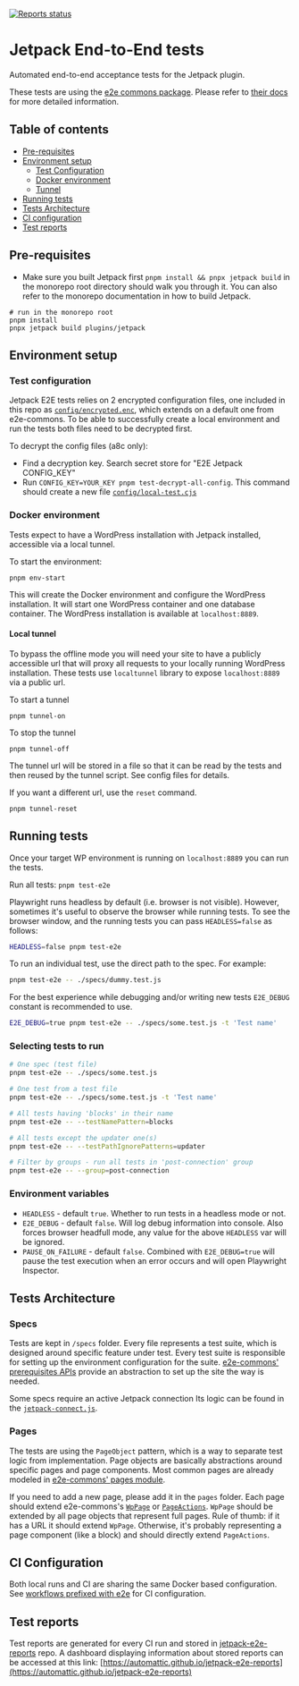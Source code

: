 [![Reports status](https://img.shields.io/website?down_color=grey&down_message=Dashboard%20offline&style=for-the-badge&label=E2E%20TEST%20REPORTS&up_color=green&up_message=see%20dashboard&url=https%3A%2F%2Fautomattic.github.io%2Fjetpack-e2e-reports%2F%23%2F)](https://automattic.github.io/jetpack-e2e-reports)

# Jetpack End-to-End tests

Automated end-to-end acceptance tests for the Jetpack plugin.

These tests are using the [e2e commons package](../../../../../tools/e2e-commons). Please refer to [their docs](../../../../../tools/e2e-commons/README.md) for more detailed information.

## Table of contents

- [Pre-requisites](#pre-requisites)
- [Environment setup](#environment-setup)
	- [Test Configuration](#test-configuration)
	- [Docker environment](#docker-environment)
	- [Tunnel](#local-tunnel)
- [Running tests](#running-tests)
- [Tests Architecture](#tests-architecture)
- [CI configuration](#ci-configuration)
- [Test reports](#test-reports)

## Pre-requisites

- Make sure you built Jetpack first `pnpm install && pnpx jetpack build` in the monorepo root directory should walk you through it. You can also refer to the monorepo documentation in how to build Jetpack.

```shell
# run in the monorepo root
pnpm install
pnpx jetpack build plugins/jetpack
```

## Environment setup

### Test configuration

Jetpack E2E tests relies on 2 encrypted configuration files, one included in this repo as [`config/encrypted.enc`](./config/encrypted.enc), which extends on a default one from e2e-commons. To be able to successfully create a local environment and run the tests both files need to be decrypted first.

To decrypt the config files (a8c only):
- Find a decryption key. Search secret store for "E2E Jetpack CONFIG_KEY"
- Run `CONFIG_KEY=YOUR_KEY pnpm test-decrypt-all-config`. This command should create a new file [`config/local-test.cjs`](./config/local-test.cjs)

### Docker environment

Tests expect to have a WordPress installation with Jetpack installed, accessible via a local tunnel. 

To start the environment:

```shell
pnpm env-start
```

This will create the Docker environment and configure the WordPress installation. It will start one WordPress container and one database container. The WordPress installation is available at `localhost:8889`.

#### Local tunnel

To bypass the offline mode you will need your site to have a publicly accessible url that will proxy all requests to your locally running WordPress installation.
These tests use `localtunnel` library to expose `localhost:8889` via a public url.

To start a tunnel

```
pnpm tunnel-on
```

To stop the tunnel

```
pnpm tunnel-off
```

The tunnel url will be stored in a file so that it can be read by the tests and then reused by the tunnel script. See config files for details. 

If you want a different url, use the `reset` command.

```
pnpm tunnel-reset
```

## Running tests

Once your target WP environment is running on `localhost:8889` you can run the tests.

Run all tests: `pnpm test-e2e`

Playwright runs headless by default (i.e. browser is not visible). However, sometimes it's useful to observe the browser while running tests. To see the browser window, and the running tests you can pass `HEADLESS=false` as follows:

```bash
HEADLESS=false pnpm test-e2e
```

To run an individual test, use the direct path to the spec. For example:

```bash
pnpm test-e2e -- ./specs/dummy.test.js
```

For the best experience while debugging and/or writing new tests `E2E_DEBUG` constant is recommended to use.

```bash
E2E_DEBUG=true pnpm test-e2e -- ./specs/some.test.js -t 'Test name'
```

### Selecting tests to run

```bash
# One spec (test file)
pnpm test-e2e -- ./specs/some.test.js

# One test from a test file
pnpm test-e2e -- ./specs/some.test.js -t 'Test name'

# All tests having 'blocks' in their name
pnpm test-e2e -- --testNamePattern=blocks

# All tests except the updater one(s)
pnpm test-e2e -- --testPathIgnorePatterns=updater

# Filter by groups - run all tests in 'post-connection' group
pnpm test-e2e -- --group=post-connection
```

### Environment variables

- `HEADLESS` - default `true`. Whether to run tests in a headless mode or not.
- `E2E_DEBUG` - default `false`. Will log debug information into console. Also forces browser headfull mode, any value for the above `HEADLESS` var will be ignored.
- `PAUSE_ON_FAILURE` - default `false`. Combined with `E2E_DEBUG=true` will pause the test execution when an error occurs and will open Playwright Inspector.

## Tests Architecture

### Specs

Tests are kept in `/specs` folder. Every file represents a test suite, which is designed around specific feature under test.
Every test suite is responsible for setting up the environment configuration for the suite. [e2e-commons' prerequisites APIs](../../../../../tools/e2e-commons/env/prerequisites.js) provide an abstraction to set up the site the way is needed.

Some specs require an active Jetpack connection
Its logic can be found in the [`jetpack-connect.js`](../../../../../tools/e2e-commons/flows/jetpack-connect.js).

### Pages

The tests are using the `PageObject` pattern, which is a way to separate test logic from implementation. Page objects are basically abstractions around specific pages and page components.
Most common pages are already modeled in [e2e-commons' pages module](../../../../../tools/e2e-commons/pages).

If you need to add a new page, please add it in the `pages` folder.
Each page should extend e2e-commons's [`WpPage`](../../../../../tools/e2e-commons/pages/wp-page.js) or [`PageActions`](../../../../../tools/e2e-commons/pages/page-actions.js).
`WpPage` should be extended by all page objects that represent full pages. Rule of thumb: if it has a URL it should extend `WpPage`. Otherwise, it's probably representing a page component (like a block) and should directly extend `PageActions`.

## CI Configuration

Both local runs and CI are sharing the same Docker based configuration.
See [workflows prefixed with e2e](../../../../../.github/workflows) for CI configuration.

## Test reports

Test reports are generated for every CI run and stored in [jetpack-e2e-reports](https://github.com/Automattic/jetpack-e2e-reports) repo. A dashboard displaying information about stored reports can be accessed at this link: [https://automattic.github.io/jetpack-e2e-reports](https://automattic.github.io/jetpack-e2e-reports)
